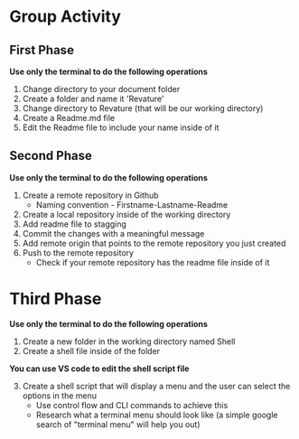 # Group Activity

## First Phase
**Use only the terminal to do the following operations**
1. Change directory to your document folder
2. Create a folder and name it 'Revature'
3. Change directory to Revature (that will be our working directory)
4. Create a Readme.md file
5. Edit the Readme file to include your name inside of it


## Second Phase
**Use only the terminal to do the following operations**
1. Create a remote repository in Github
    * Naming convention - Firstname-Lastname-Readme
2. Create a local repository inside of the working directory
3. Add readme file to stagging
4. Commit the changes with a meaningful message
5. Add remote origin that points to the remote repository you just created
6. Push to the remote repository
    * Check if your remote repository has the readme file inside of it

# Third Phase
**Use only the terminal to do the following operations**
1. Create a new folder in the working directory named Shell
2. Create a shell file inside of the folder

**You can use VS code to edit the shell script file**

3. Create a shell script that will display a menu and the user can select the options in the menu
    * Use control flow and CLI commands to achieve this
    * Research what a terminal menu should look like (a simple google search of "terminal menu" will help you out)